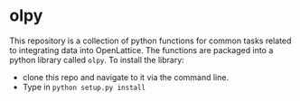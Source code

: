 # olpy

This repository is a collection of python functions for common tasks related to integrating data into OpenLattice. The functions are packaged into a python library called `olpy`. 
To install the library:
* clone this repo and navigate to it via the command line.
* Type in `python setup.py install` 
